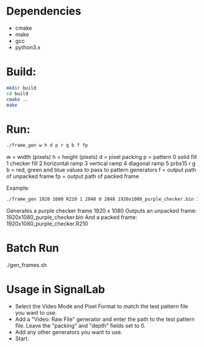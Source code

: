 # Dependencies

- cmake
- make
- gcc
- python3.x

# Build:
```bash
mkdir build
cd build
cmake ..
make
```

# Run:
```bash
./frame_gen w h d p r g b f fp
```
w = width (pixels)
h = height (pixels)
d = pixel packing
p = pattern
	0 solid fill
	1 checker fill
	2 horizontal ramp
	3 vertical ramp
	4 diagonal ramp
  5 prbs15
r g b = red, green and blue values to pass to pattern generators
f = output path of unpacked frame
fp = output path of packed frame

Example:
```bash
./frame_gen 1920 1080 R210 1 2048 0 2048 1920x1080_purple_checker.bin 1920x1080_purple_checker.R210
```
Generates a purple checker frame 1920 x 1080
Outputs an unpacked frame: 1920x1080_purple_checker.bin
And a packed frame: 1920x1080_purple_checker.R210

# Batch Run

./gen_frames.sh

# Usage in SignalLab

- Select the Video Mode and Pixel Format to match the test pattern file you want to use.
- Add a "Video: Raw File" generator and enter the path to the test pattern file. Leave the "packing" and "depth" fields set to 0.
- Add any other generators you want to use.
- Start.